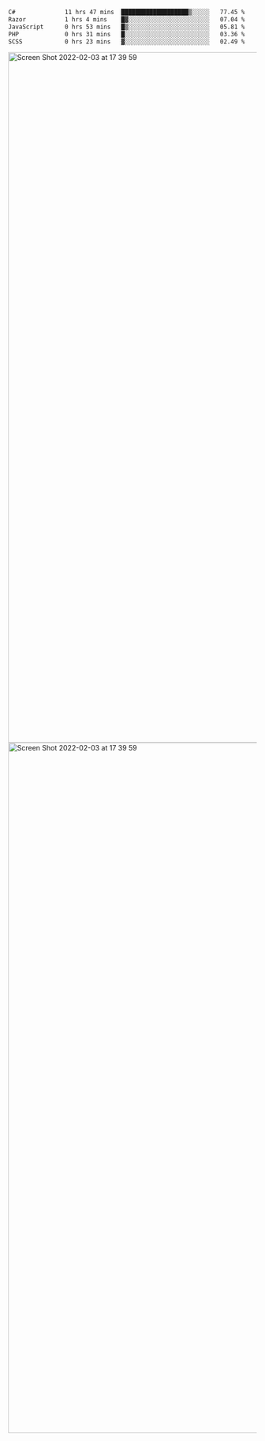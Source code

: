 <!--START_SECTION:waka-->

```txt
C#              11 hrs 47 mins  ███████████████████▒░░░░░   77.45 %
Razor           1 hrs 4 mins    █▓░░░░░░░░░░░░░░░░░░░░░░░   07.04 %
JavaScript      0 hrs 53 mins   █▒░░░░░░░░░░░░░░░░░░░░░░░   05.81 %
PHP             0 hrs 31 mins   █░░░░░░░░░░░░░░░░░░░░░░░░   03.36 %
SCSS            0 hrs 23 mins   ▓░░░░░░░░░░░░░░░░░░░░░░░░   02.49 %
```

<!--END_SECTION:waka-->

<img width="1400" alt="Screen Shot 2022-02-03 at 17 39 59" src="https://user-images.githubusercontent.com/45716542/152387304-f2b60485-53a6-4f4b-a818-5cefb1b0c0ae.png">
<img width="1400" alt="Screen Shot 2022-02-03 at 17 39 59" src="https://user-images.githubusercontent.com/45716542/152387273-ea5cdf21-2a45-44da-8bef-00c1763b1d42.png">
